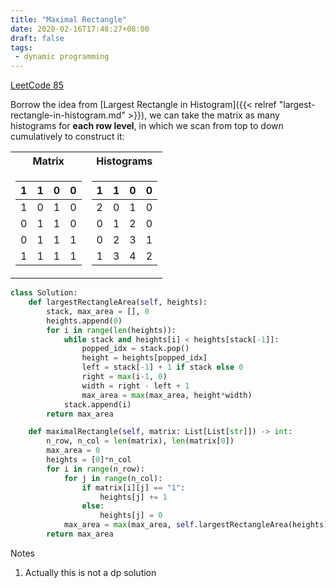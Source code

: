 ```yaml
---
title: "Maximal Rectangle"
date: 2020-02-16T17:48:27+08:00
draft: false
tags:
 - dynamic programming
---
```


<!--more-->

[LeetCode 85](https://leetcode.com/problems/maximal-rectangle/)

Borrow the idea from [Largest Rectangle in Histogram]({{< relref "largest-rectangle-in-histogram.md" >}}), we can take the matrix as many histograms for **each row level**, in which we scan from top to down cumulatively to construct it:

<table>
<tr><th>Matrix</th><th>Histograms</th></tr>
<tr><td>

| 1 | 1 | 0 | 0 |
|---|---|---|---|
| 1 | 0 | 1 | 0 |
| 0 | 1 | 1 | 0 |
| 0 | 1 | 1 | 1 |
| 1 | 1 | 1 | 1 |

</td><td>

| 1 | 1 | 0 | 0 |
|---|---|---|---|
| 2 | 0 | 1 | 0 |
| 0 | 1 | 2 | 0 |
| 0 | 2 | 3 | 1 |
| 1 | 3 | 4 | 2 |

</td></tr> </table>

```python
class Solution:
    def largestRectangleArea(self, heights):
        stack, max_area = [], 0
        heights.append(0)
        for i in range(len(heights)):
            while stack and heights[i] < heights[stack[-1]]:
                popped_idx = stack.pop()
                height = heights[popped_idx]
                left = stack[-1] + 1 if stack else 0
                right = max(i-1, 0)
                width = right - left + 1
                max_area = max(max_area, height*width)
            stack.append(i)
        return max_area

    def maximalRectangle(self, matrix: List[List[str]]) -> int:
        n_row, n_col = len(matrix), len(matrix[0])
        max_area = 0
        heights = [0]*n_col
        for i in range(n_row):
            for j in range(n_col):
                if matrix[i][j] == "1":
                    heights[j] += 1
                else:
                    heights[j] = 0
            max_area = max(max_area, self.largestRectangleArea(heights))
        return max_area
```

Notes
1. Actually this is not a dp solution